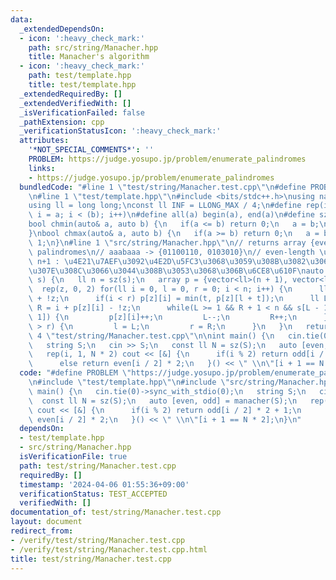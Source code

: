 ```yaml
---
data:
  _extendedDependsOn:
  - icon: ':heavy_check_mark:'
    path: src/string/Manacher.hpp
    title: Manacher's algorithm
  - icon: ':heavy_check_mark:'
    path: test/template.hpp
    title: test/template.hpp
  _extendedRequiredBy: []
  _extendedVerifiedWith: []
  _isVerificationFailed: false
  _pathExtension: cpp
  _verificationStatusIcon: ':heavy_check_mark:'
  attributes:
    '*NOT_SPECIAL_COMMENTS*': ''
    PROBLEM: https://judge.yosupo.jp/problem/enumerate_palindromes
    links:
    - https://judge.yosupo.jp/problem/enumerate_palindromes
  bundledCode: "#line 1 \"test/string/Manacher.test.cpp\"\n#define PROBLEM \"https://judge.yosupo.jp/problem/enumerate_palindromes\"\
    \n#line 1 \"test/template.hpp\"\n#include <bits/stdc++.h>\nusing namespace std;\n\
    using ll = long long;\nconst ll INF = LLONG_MAX / 4;\n#define rep(i, a, b) for(ll\
    \ i = a; i < (b); i++)\n#define all(a) begin(a), end(a)\n#define sz(a) ssize(a)\n\
    bool chmin(auto& a, auto b) {\n   if(a <= b) return 0;\n   a = b;\n   return 1;\n\
    }\nbool chmax(auto& a, auto b) {\n   if(a >= b) return 0;\n   a = b;\n   return\
    \ 1;\n}\n#line 1 \"src/string/Manacher.hpp\"\n// returns array {even-length, odd-length}\
    \ palindromes\n// aaabaaa -> {01100110, 0103010}\n// even-length \u306F\u9577\u3055\
    \ n+1 : \u4E21\u7AEF\u3092\u4E2D\u5FC3\u3068\u3059\u308B\u3082\u306E\u304C\u542B\
    \u307E\u308C\u3066\u3044\u308B\u3053\u3068\u306B\u6CE8\u610F\nauto manacher(string\
    \ s) {\n   ll n = sz(s);\n   array p = {vector<ll>(n + 1), vector<ll>(n)};\n \
    \  rep(z, 0, 2) for(ll i = 0, l = 0, r = 0; i < n; i++) {\n      ll t = r - i\
    \ + !z;\n      if(i < r) p[z][i] = min(t, p[z][l + t]);\n      ll L = i - p[z][i],\
    \ R = i + p[z][i] - !z;\n      while(L >= 1 && R + 1 < n && s[L - 1] == s[R +\
    \ 1]) {\n         p[z][i]++;\n         L--;\n         R++;\n      }\n      if(R\
    \ > r) {\n         l = L;\n         r = R;\n      }\n   }\n   return p;\n}\n#line\
    \ 4 \"test/string/Manacher.test.cpp\"\n\nint main() {\n   cin.tie(0)->sync_with_stdio(0);\n\
    \   string S;\n   cin >> S;\n   const ll N = sz(S);\n   auto [even, odd] = manacher(S);\n\
    \   rep(i, 1, N * 2) cout << [&] {\n      if(i % 2) return odd[i / 2] * 2 + 1;\n\
    \      else return even[i / 2] * 2;\n   }() << \" \\n\"[i + 1 == N * 2];\n}\n"
  code: "#define PROBLEM \"https://judge.yosupo.jp/problem/enumerate_palindromes\"\
    \n#include \"test/template.hpp\"\n#include \"src/string/Manacher.hpp\"\n\nint\
    \ main() {\n   cin.tie(0)->sync_with_stdio(0);\n   string S;\n   cin >> S;\n \
    \  const ll N = sz(S);\n   auto [even, odd] = manacher(S);\n   rep(i, 1, N * 2)\
    \ cout << [&] {\n      if(i % 2) return odd[i / 2] * 2 + 1;\n      else return\
    \ even[i / 2] * 2;\n   }() << \" \\n\"[i + 1 == N * 2];\n}\n"
  dependsOn:
  - test/template.hpp
  - src/string/Manacher.hpp
  isVerificationFile: true
  path: test/string/Manacher.test.cpp
  requiredBy: []
  timestamp: '2024-04-06 01:55:36+09:00'
  verificationStatus: TEST_ACCEPTED
  verifiedWith: []
documentation_of: test/string/Manacher.test.cpp
layout: document
redirect_from:
- /verify/test/string/Manacher.test.cpp
- /verify/test/string/Manacher.test.cpp.html
title: test/string/Manacher.test.cpp
---
```

